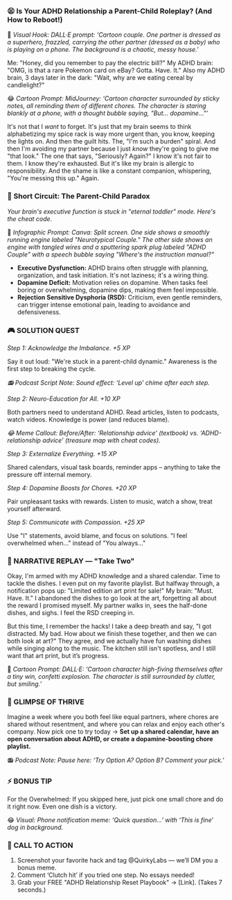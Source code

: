 ### **😫 Is Your ADHD Relationship a Parent-Child Roleplay? (And How to Reboot!)**

🎨 *Visual Hook: DALL·E prompt: 'Cartoon couple. One partner is dressed as a superhero, frazzled, carrying the other partner (dressed as a baby) who is playing on a phone. The background is a chaotic, messy house.'*

Me: "Honey, did you remember to pay the electric bill?"
My ADHD brain: "OMG, is that a rare Pokemon card on eBay? Gotta. Have. It."
Also my ADHD brain, 3 days later in the dark: "Wait, why are we eating cereal by candlelight?"

😂 *Cartoon Prompt: MidJourney: ‘Cartoon character surrounded by sticky notes, all reminding them of different chores. The character is staring blankly at a phone, with a thought bubble saying, "But... dopamine..."’*

It's not that I *want* to forget. It's just that my brain seems to think alphabetizing my spice rack is way more urgent than, you know, keeping the lights on. And then the guilt hits. The, "I'm such a burden" spiral. And then I'm avoiding my partner because I just *know* they're going to give me "that look." The one that says, "Seriously? Again?" I know it's not fair to them. I know they're exhausted. But it's like my brain is allergic to responsibility. And the shame is like a constant companion, whispering, "You're messing this up." Again.

### 🧠 Short Circuit: The Parent-Child Paradox

*Your brain's executive function is stuck in "eternal toddler" mode. Here's the cheat code.*

🎨 *Infographic Prompt: Canva: Split screen. One side shows a smoothly running engine labeled "Neurotypical Couple." The other side shows an engine with tangled wires and a sputtering spark plug labeled "ADHD Couple" with a speech bubble saying "Where's the instruction manual?"*

*   **Executive Dysfunction:** ADHD brains often struggle with planning, organization, and task initiation. It's not laziness; it's a wiring thing.
*   **Dopamine Deficit:** Motivation relies on dopamine. When tasks feel boring or overwhelming, dopamine dips, making them feel impossible.
*   **Rejection Sensitive Dysphoria (RSD):** Criticism, even gentle reminders, can trigger intense emotional pain, leading to avoidance and defensiveness.

### 🎮 SOLUTION QUEST

*Step 1: Acknowledge the Imbalance. +5 XP*

Say it out loud: "We're stuck in a parent-child dynamic." Awareness is the first step to breaking the cycle.

*📻 Podcast Script Note: Sound effect: ‘Level up’ chime after each step.*

*Step 2: Neuro-Education for All. +10 XP*

Both partners need to understand ADHD. Read articles, listen to podcasts, watch videos. Knowledge is power (and reduces blame).

*😂 Meme Callout: Before/After: ‘Relationship advice’ (textbook) vs. ‘ADHD-relationship advice’ (treasure map with cheat codes).*

*Step 3: Externalize Everything. +15 XP*

Shared calendars, visual task boards, reminder apps – anything to take the pressure off internal memory.

*Step 4: Dopamine Boosts for Chores. +20 XP*

Pair unpleasant tasks with rewards. Listen to music, watch a show, treat yourself afterward.

*Step 5: Communicate with Compassion. +25 XP*

Use "I" statements, avoid blame, and focus on solutions. "I feel overwhelmed when..." instead of "You always..."

### 🔄 NARRATIVE REPLAY — "Take Two"

Okay, I'm armed with my ADHD knowledge and a shared calendar. Time to tackle the dishes. I even put on my favorite playlist. But halfway through, a notification pops up: "Limited edition art print for sale!" My brain: "Must. Have. It." I abandoned the dishes to go look at the art, forgetting all about the reward I promised myself. My partner walks in, sees the half-done dishes, and sighs. I feel the RSD creeping in.

But this time, I remember the hacks! I take a deep breath and say, "I got distracted. My bad. How about we finish these together, and then we can both look at art?" They agree, and we actually have fun washing dishes while singing along to the music. The kitchen still isn't spotless, and I still want that art print, but it’s progress.

🎨 *Cartoon Prompt: DALL·E: ‘Cartoon character high-fiving themselves after a tiny win, confetti explosion. The character is still surrounded by clutter, but smiling.’*

### 🌟 GLIMPSE OF THRIVE

Imagine a week where you both feel like equal partners, where chores are shared without resentment, and where you can relax and enjoy each other's company. Now pick one to try today → **Set up a shared calendar, have an open conversation about ADHD, or create a dopamine-boosting chore playlist.**

📻 *Podcast Note: Pause here: ‘Try Option A? Option B? Comment your pick.’*

### ⚡ BONUS TIP

For the Overwhelmed: If you skipped here, just pick one small chore and do it right now. Even one dish is a victory.

😂 *Visual: Phone notification meme: ‘Quick question…’ with ‘This is fine’ dog in background.*

### 📢 CALL TO ACTION

1.  Screenshot your favorite hack and tag @QuirkyLabs — we’ll DM you a bonus meme.
2.  Comment ‘Clutch hit’ if you tried one step. No essays needed!
3.  Grab your FREE "ADHD Relationship Reset Playbook" → [Link]. (Takes 7 seconds.)
